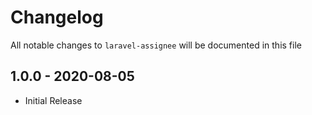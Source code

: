 # Changelog

All notable changes to `laravel-assignee` will be documented in this file

##  1.0.0 - 2020-08-05

- Initial Release
